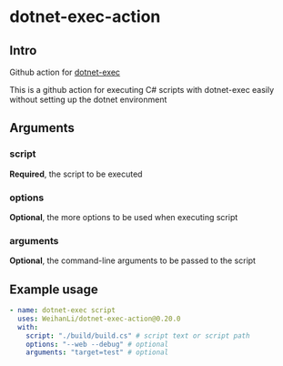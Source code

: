 # dotnet-exec-action

## Intro

Github action for [dotnet-exec](https://github.com/WeihanLi/dotnet-exec)

This is a github action for executing C# scripts with dotnet-exec easily without setting up the dotnet environment

## Arguments

### script

**Required**, the script to be executed

### options

**Optional**, the more options to be used when executing script

### arguments

**Optional**, the command-line arguments to be passed to the script

## Example usage

```yaml
- name: dotnet-exec script
  uses: WeihanLi/dotnet-exec-action@0.20.0
  with:
    script: "./build/build.cs" # script text or script path
    options: "--web --debug" # optional
    arguments: "target=test" # optional
```
